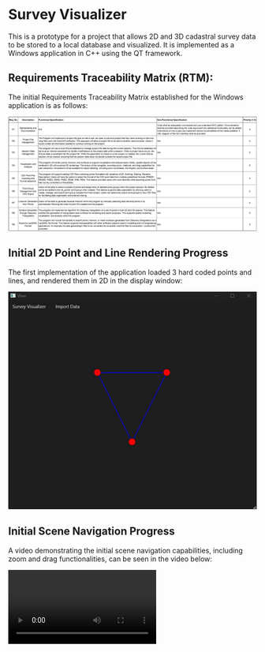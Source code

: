 # Survey Visualizer

This is a prototype for a project that allows 2D and 3D cadastral survey data to be stored to a local database and visualized. It is implemented as a Windows application in C++ using the QT framework.

## Requirements Traceability Matrix (RTM):

The initial Requirements Traceability Matrix established for the Windows application is as follows:

![Initial RTM](Progress_Media/Initial_RTM_20240627.png)

## Initial 2D Point and Line Rendering Progress

The first implementation of the application loaded 3 hard coded points and lines, and rendered them in 2D in the display window:

![Initial Prototype](Progress_Media/Initial_Point_Rendering_20240624.jpg)

## Initial Scene Navigation Progress

A video demonstrating the initial scene navigation capabilities, including zoom and drag functionalities, can be seen in the video below:

![Initial Navigation Demo](Progress_Media/Scene_Scrolling_and_Navigation_20240625.mp4)